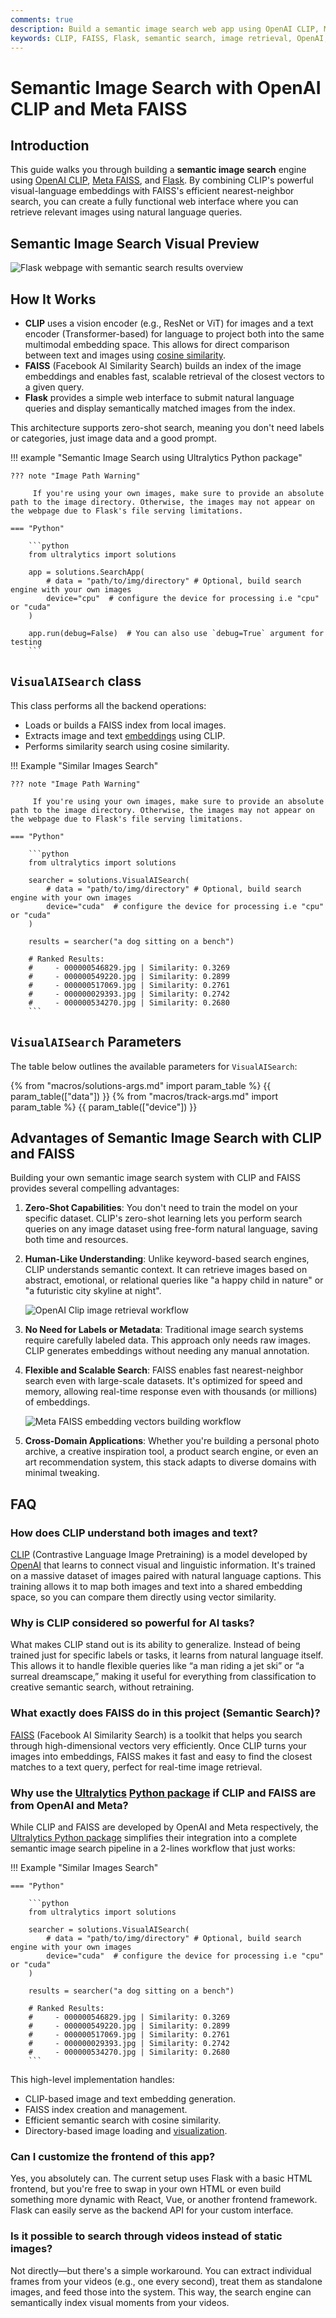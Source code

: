 ```yaml
---
comments: true
description: Build a semantic image search web app using OpenAI CLIP, Meta FAISS, and Flask. Learn how to embed images and retrieve them using natural language.
keywords: CLIP, FAISS, Flask, semantic search, image retrieval, OpenAI, Ultralytics, tutorial, computer vision, web app
---
```


# Semantic Image Search with OpenAI CLIP and Meta FAISS

## Introduction

This guide walks you through building a **semantic image search** engine using [OpenAI CLIP](https://openai.com/blog/clip), [Meta FAISS](https://github.com/facebookresearch/faiss), and [Flask](https://flask.palletsprojects.com/). By combining CLIP's powerful visual-language embeddings with FAISS's efficient nearest-neighbor search, you can create a fully functional web interface where you can retrieve relevant images using natural language queries.

## Semantic Image Search Visual Preview

![Flask webpage with semantic search results overview](https://github.com/ultralytics/docs/releases/download/0/flask-ui.avif)

## How It Works

- **CLIP** uses a vision encoder (e.g., ResNet or ViT) for images and a text encoder (Transformer-based) for language to project both into the same multimodal embedding space. This allows for direct comparison between text and images using [cosine similarity](https://en.wikipedia.org/wiki/Cosine_similarity).
- **FAISS** (Facebook AI Similarity Search) builds an index of the image embeddings and enables fast, scalable retrieval of the closest vectors to a given query.
- **Flask** provides a simple web interface to submit natural language queries and display semantically matched images from the index.

This architecture supports zero-shot search, meaning you don't need labels or categories, just image data and a good prompt.

!!! example "Semantic Image Search using Ultralytics Python package"

    ??? note "Image Path Warning"

         If you're using your own images, make sure to provide an absolute path to the image directory. Otherwise, the images may not appear on the webpage due to Flask's file serving limitations.

    === "Python"

        ```python
        from ultralytics import solutions

        app = solutions.SearchApp(
            # data = "path/to/img/directory" # Optional, build search engine with your own images
            device="cpu"  # configure the device for processing i.e "cpu" or "cuda"
        )

        app.run(debug=False)  # You can also use `debug=True` argument for testing
        ```

## `VisualAISearch` class

This class performs all the backend operations:

- Loads or builds a FAISS index from local images.
- Extracts image and text [embeddings](https://platform.openai.com/docs/guides/embeddings) using CLIP.
- Performs similarity search using cosine similarity.

!!! Example "Similar Images Search"

    ??? note "Image Path Warning"

         If you're using your own images, make sure to provide an absolute path to the image directory. Otherwise, the images may not appear on the webpage due to Flask's file serving limitations.

    === "Python"

        ```python
        from ultralytics import solutions

        searcher = solutions.VisualAISearch(
            # data = "path/to/img/directory" # Optional, build search engine with your own images
            device="cuda"  # configure the device for processing i.e "cpu" or "cuda"
        )

        results = searcher("a dog sitting on a bench")

        # Ranked Results:
        #     - 000000546829.jpg | Similarity: 0.3269
        #     - 000000549220.jpg | Similarity: 0.2899
        #     - 000000517069.jpg | Similarity: 0.2761
        #     - 000000029393.jpg | Similarity: 0.2742
        #     - 000000534270.jpg | Similarity: 0.2680
        ```

## `VisualAISearch` Parameters

The table below outlines the available parameters for `VisualAISearch`:

{% from "macros/solutions-args.md" import param_table %}
{{ param_table(["data"]) }}
{% from "macros/track-args.md" import param_table %}
{{ param_table(["device"]) }}

## Advantages of Semantic Image Search with CLIP and FAISS

Building your own semantic image search system with CLIP and FAISS provides several compelling advantages:

1. **Zero-Shot Capabilities**: You don't need to train the model on your specific dataset. CLIP's zero-shot learning lets you perform search queries on any image dataset using free-form natural language, saving both time and resources.

2. **Human-Like Understanding**: Unlike keyword-based search engines, CLIP understands semantic context. It can retrieve images based on abstract, emotional, or relational queries like "a happy child in nature" or "a futuristic city skyline at night".

    ![OpenAI Clip image retrieval workflow](https://github.com/ultralytics/docs/releases/download/0/clip-image-retrieval.avif)

3. **No Need for Labels or Metadata**: Traditional image search systems require carefully labeled data. This approach only needs raw images. CLIP generates embeddings without needing any manual annotation.

4. **Flexible and Scalable Search**: FAISS enables fast nearest-neighbor search even with large-scale datasets. It's optimized for speed and memory, allowing real-time response even with thousands (or millions) of embeddings.

    ![Meta FAISS embedding vectors building workflow](https://github.com/ultralytics/docs/releases/download/0/faiss-indexing-workflow.avif)

5. **Cross-Domain Applications**: Whether you're building a personal photo archive, a creative inspiration tool, a product search engine, or even an art recommendation system, this stack adapts to diverse domains with minimal tweaking.

## FAQ

### How does CLIP understand both images and text?

[CLIP](https://github.com/openai/CLIP) (Contrastive Language Image Pretraining) is a model developed by [OpenAI](https://openai.com/) that learns to connect visual and linguistic information. It's trained on a massive dataset of images paired with natural language captions. This training allows it to map both images and text into a shared embedding space, so you can compare them directly using vector similarity.

### Why is CLIP considered so powerful for AI tasks?

What makes CLIP stand out is its ability to generalize. Instead of being trained just for specific labels or tasks, it learns from natural language itself. This allows it to handle flexible queries like “a man riding a jet ski” or “a surreal dreamscape,” making it useful for everything from classification to creative semantic search, without retraining.

### What exactly does FAISS do in this project (Semantic Search)?

[FAISS](https://engineering.fb.com/2017/03/29/data-infrastructure/faiss-a-library-for-efficient-similarity-search/) (Facebook AI Similarity Search) is a toolkit that helps you search through high-dimensional vectors very efficiently. Once CLIP turns your images into embeddings, FAISS makes it fast and easy to find the closest matches to a text query, perfect for real-time image retrieval.

### Why use the [Ultralytics](https://ultralytics.com/) [Python package](https://github.com/ultralytics/ultralytics/) if CLIP and FAISS are from OpenAI and Meta?

While CLIP and FAISS are developed by OpenAI and Meta respectively, the [Ultralytics Python package](https://pypi.org/project/ultralytics/) simplifies their integration into a complete semantic image search pipeline in a 2-lines workflow that just works:

!!! Example "Similar Images Search"

    === "Python"

        ```python
        from ultralytics import solutions

        searcher = solutions.VisualAISearch(
            # data = "path/to/img/directory" # Optional, build search engine with your own images
            device="cuda"  # configure the device for processing i.e "cpu" or "cuda"
        )

        results = searcher("a dog sitting on a bench")

        # Ranked Results:
        #     - 000000546829.jpg | Similarity: 0.3269
        #     - 000000549220.jpg | Similarity: 0.2899
        #     - 000000517069.jpg | Similarity: 0.2761
        #     - 000000029393.jpg | Similarity: 0.2742
        #     - 000000534270.jpg | Similarity: 0.2680
        ```

This high-level implementation handles:

- CLIP-based image and text embedding generation.
- FAISS index creation and management.
- Efficient semantic search with cosine similarity.
- Directory-based image loading and [visualization](https://www.ultralytics.com/glossary/data-visualization).

### Can I customize the frontend of this app?

Yes, you absolutely can. The current setup uses Flask with a basic HTML frontend, but you're free to swap in your own HTML or even build something more dynamic with React, Vue, or another frontend framework. Flask can easily serve as the backend API for your custom interface.

### Is it possible to search through videos instead of static images?

Not directly—but there's a simple workaround. You can extract individual frames from your videos (e.g., one every second), treat them as standalone images, and feed those into the system. This way, the search engine can semantically index visual moments from your videos.
